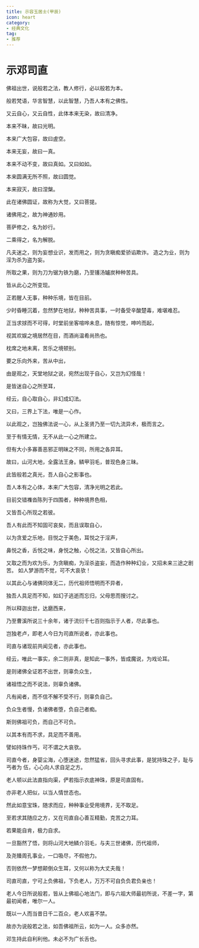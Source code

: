 ```yaml
---
title: 示容玉居士(甲辰)
icon: heart
category:
- 经典文化
tag:
- 推荐
---
```


# 示邓司直

佛祖出世，说般若之法，教人修行，必以般若为本。

般若梵语，华言智慧，以此智慧，乃吾人本有之佛性。

又云自心，又云自性，此体本来无染，故曰清净。

本来不昧，故曰光明。

本来广大包容，故曰虗空。

本来无妄，故曰一真。

本来不动不变，故曰真如。又曰如如。

本来圆满无所不照，故曰圆觉。

本来寂灭，故曰涅槃。

此在诸佛圆证，故称为大觉，又曰菩提。

诸佛用之，故为神通妙用。

菩萨修之，名为妙行。

二乘得之，名为解脱。

凡夫迷之，则为妄想业识，发而用之，则为贪瞋痴爱骄谄欺诈。
造之为业，则为淫为杀为盗为妄。

所取之果，则为刀为锯为铁为磨，乃至镬汤罏炭种种苦具。

皆从此心之所变现。

正若醒人无事，种种乐境，皆在目前。

少时昏睡沉着，忽然梦在地狱，种种苦具事，一时备受辛酸楚毒，难堪难忍。

正当求捄而不可得，时堂前坐客喧哗未息，随有惊觉，呻吟而起，

视其欢娱之境居然在目，而酒尚温肴尚热也。

枕席之地未离，苦乐之境顿别。

要之乐向外来，苦从中出，

由是观之，天堂地狱之说，宛然出现于自心，又岂为幻怪哉！

是皆迷自心之所至耳，

经云，自心取自心，非幻成幻法。

又曰，三界上下法，唯是一心作。

以此观之，岂独佛法说一心，从上圣贤乃至一切九流异术，极而言之。

至于有情无情，无不从此一心之所建立。

但有大小多寡善恶邪正明昧之不同，所用之各异耳。

故曰，山河大地，全露法王身。鳞甲羽毛，普现色身三昧。

此皆般若之真光，吾人自心之影事也。

吾人本有之心体，本来广大包容，清净光明之若此。

目前交错襍沓陈列于四围者，种种境界色相，

又皆吾心所现之若彼。

吾人有此而不知固可哀矣，而且误取自心，

以为贪爱之乐地，目悦之于美色，耳悦之于淫声，

鼻悦之香，舌悦之味，身悦之触，心悦之法，又皆自心所出。

又取之而为欢为乐，为贪瞋痴，为淫杀盗妄，而造作种种幻业，又招未来三途之剧苦。
如人梦游而不觉，可不大哀欤！

以其此心与诸佛同体无二，历代祖师悟明而不异者，

独吾人具足而不知，如幻子逃逝而忘归，父母思而搜讨之。

所以释迦出世，达磨西来，

乃至曹溪所说三十余年，诸于流衍千七百则指示于人者，尽此事也。

岂独老卢，即老人今日为司直所说者，亦此事也。

司直与诸现前共闻见者，亦此事也。

经云，唯此一事实，余二则非真，是知此一事外，皆成魔说，为戏论耳。

是则诸佛全证若不出世，则辜负众生，

诸祖悟之而不说法，则辜负诸佛。

凡有闻者，而不信不解不受不行，则辜负自己。

负众生者慢，负诸佛者堕，负自己者痴。

斯则佛祖可负，而自己不可负。

以其本有而不求，具足而不善用。

譬如持珠作丐，可不谓之大哀欤。

司直今者，身婴尘海，心堕迷途，忽然猛省，回头寻求此事，是犹持珠之子，耻与丐者为
伍，心心向人求自足之方。

老人顿以此法直指向渠，俨若指示衣底神珠，原是司直固有。

亦非老人把似，以当人情世态也。

然此如意宝珠，随求而应，种种事业受用境界，无不取足。

至若求其随应之方，又在司直自心善互精勤，克苦之力耳。

若果能自肯，极力自求。

一旦豁然了悟，则将山河大地鳞介羽毛，与夫三世诸佛，历代祖师，

及尧臻周孔事业，一口吸尽，不假他力。

否则依然一梦想颠倒众生耳，又何以称为大丈夫哉！

司直司直，宁可上负佛祖，下负老人，万万不可自负负君负亲也！

老人今日所说般若，皆从上佛祖心地法门，即与六祖大师最初所说，不差一字，第最初闻者，唯尔一人。

既以一人而当昔日千二百众，老人欢喜不禁。

故亦为说般若之法，如吾佛祖所云，如为一人。众多亦然。

邓生持此自利利他。未必不为广长舌也。
